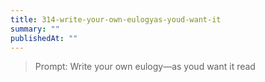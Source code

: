 ```yaml
---
title: 314-write-your-own-eulogyas-youd-want-it
summary: ""
publishedAt: ""
---
```


> Prompt: Write your own eulogy—as youd want it read

